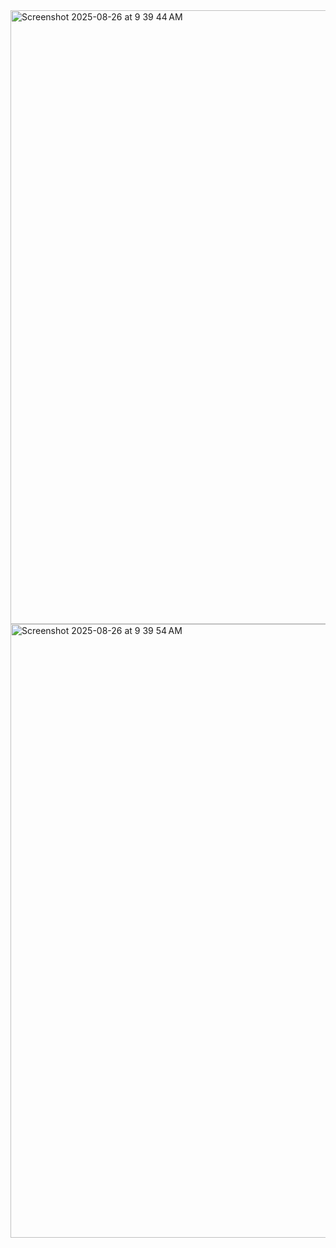 <img width="1512" height="982" alt="Screenshot 2025-08-26 at 9 39 44 AM" src="https://github.com/user-attachments/assets/26c30be0-f7e4-4da4-a3e3-d0fb3a04e68b" />
<img width="1512" height="982" alt="Screenshot 2025-08-26 at 9 39 54 AM" src="https://github.com/user-attachments/assets/30b6d07b-91d1-47f8-9415-e577c717e32c" />
